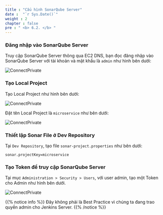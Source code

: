 ```yaml
---
title : "Cấu hình SonarQube Server"
date :  "`r Sys.Date()`" 
weight : 2 
chapter : false
pre : " <b> 6.2. </b> "
---
```


### Đăng nhập vào SonarQube Server

Truy cập SonarQube Server thông qua EC2 DNS, bạn đọc đăng nhập vào SonarQube Server với tài khoản và mật khẩu là `admin` như hình bên dưới:

![ConnectPrivate](/images/6-devsecops/6.2-sonar/sonar0.png)

### Tạo Local Project

Tạo Local Project như hình bên dưới:

![ConnectPrivate](/images/6-devsecops/6.2-sonar/sonar1.png)

Đặt tên Local Project là `microservice` như bên dưới:

![ConnectPrivate](/images/6-devsecops/6.2-sonar/sonar2.png)

### Thiết lập Sonar File ở Dev Repository

Tại `Dev Repository`, tạo file `sonar-project.properties` như bên dưới:

```properties
sonar.projectKey=microservice
```

### Tạo Token để truy cập SonarQube Server

Tại mục `Administration > Security > Users`, với user admin, tạo một Token cho Admin như hình bên dưới.

![ConnectPrivate](/images/6-devsecops/6.2-sonar/sonar3.png)

{{% notice info %}}
Đây không phải là Best Practice vì chúng ta đang trao quyền admin cho Jenkins Server.
{{% /notice %}}